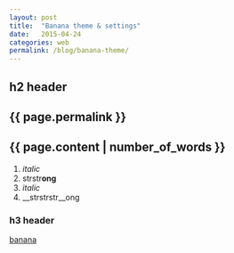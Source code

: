 ```yaml
---
layout: post
title:  "Banana theme & settings"
date:   2015-04-24 
categories: web
permalink: /blog/banana-theme/
---
```



## h2 header

## {{ page.permalink }}

## {{ page.content | number_of_words }}

1. *italic*
2. strstr**ong**
3. _italic_
4. __strstrstr__ong

### h3 header

[banana](http://bananagarden.net/)